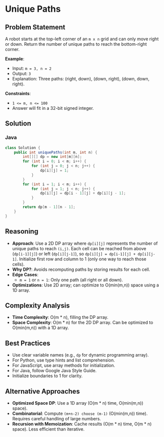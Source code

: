 # Unique Paths

## Problem Statement
A robot starts at the top-left corner of an `m x n` grid and can only move right or down. Return the number of unique paths to reach the bottom-right corner.

**Example**:
- Input: `m = 3, n = 2`
- Output: `3`
- Explanation: Three paths: (right, down), (down, right), (down, down, right).

**Constraints**:
- `1 <= m, n <= 100`
- Answer will fit in a 32-bit signed integer.

## Solution

### Java
```java
class Solution {
    public int uniquePaths(int m, int n) {
        int[][] dp = new int[m][n];
        for (int i = 0; i < m; i++) {
            for (int j = 0; j < n; j++) {
                dp[i][j] = 1;
            }
        }
        for (int i = 1; i < m; i++) {
            for (int j = 1; j < n; j++) {
                dp[i][j] = dp[i - 1][j] + dp[i][j - 1];
            }
        }
        return dp[m - 1][n - 1];
    }
}
```

## Reasoning
- **Approach**: Use a 2D DP array where `dp[i][j]` represents the number of unique paths to reach `(i,j)`. Each cell can be reached from above (`dp[i-1][j]`) or left (`dp[i][j-1]`), so `dp[i][j] = dp[i-1][j] + dp[i][j-1]`. Initialize first row and column to 1 (only one way to reach those cells).
- **Why DP?**: Avoids recomputing paths by storing results for each cell.
- **Edge Cases**:
  - `m = 1` or `n = 1`: Only one path (all right or all down).
- **Optimizations**: Use 2D array; can optimize to O(min(m,n)) space using a 1D array.

## Complexity Analysis
- **Time Complexity**: O(m * n), filling the DP array.
- **Space Complexity**: O(m * n) for the 2D DP array. Can be optimized to O(min(m,n)) with a 1D array.

## Best Practices
- Use clear variable names (e.g., `dp` for dynamic programming array).
- For Python, use type hints and list comprehension.
- For JavaScript, use array methods for initialization.
- For Java, follow Google Java Style Guide.
- Initialize boundaries to 1 for clarity.

## Alternative Approaches
- **Optimized Space DP**: Use a 1D array (O(m * n) time, O(min(m,n)) space).
- **Combinatorial**: Compute `(m+n-2) choose (m-1)` (O(min(m,n)) time). Requires careful handling of large numbers.
- **Recursion with Memoization**: Cache results (O(m * n) time, O(m * n) space). Less efficient than iterative.